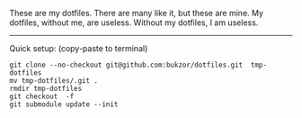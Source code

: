 These are my dotfiles. There are many like it, but these are mine.
My dotfiles, without me, are useless. Without my dotfiles, I am useless.

---

Quick setup: (copy-paste to terminal)

    git clone --no-checkout git@github.com:bukzor/dotfiles.git  tmp-dotfiles
    mv tmp-dotfiles/.git .
    rmdir tmp-dotfiles
    git checkout  -f
    git submodule update --init
